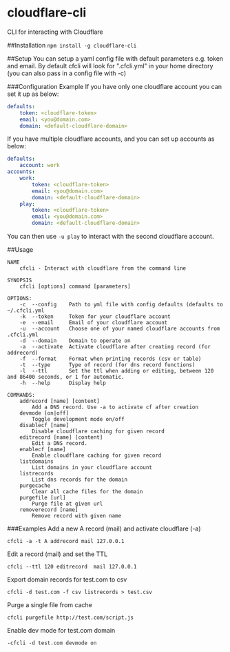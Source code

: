 cloudflare-cli
==============

CLI for interacting with Cloudflare

##Installation
`npm install -g cloudflare-cli`

##Setup
You can setup a yaml config file with default parameters e.g. token and email.
By default cfcli will look for ".cfcli.yml" in your home directory (you can also pass in a config file with -c)

###Configuration Example
If you have only one cloudflare account you can set it up as below:

```yaml
defaults:
    token: <cloudflare-token>
    email: <you@domain.com>
    domain: <default-cloudflare-domain>
```

If you have multiple cloudflare accounts, and you can set up accounts as below: 

```yaml
defaults:
    account: work
accounts:
    work:
        token: <cloudflare-token>
        email: <you@domain.com>
        domain: <default-cloudflare-domain>
    play:
        token: <cloudflare-token>
        email: <you@domain.com>
        domain: <default-cloudflare-domain>
```

You can then use `-u play` to interact with the second cloudflare account.

##Usage
```
NAME
    cfcli - Interact with cloudflare from the command line

SYNOPSIS
    cfcli [options] command [parameters]

OPTIONS:
    -c  --config    Path to yml file with config defaults (defaults to ~/.cfcli.yml
    -k  --token     Token for your cloudflare account
    -e  --email     Email of your cloudflare account
    -u  --account   Choose one of your named cloudflare accounts from .cfcli.yml
    -d  --domain    Domain to operate on
    -a  --activate  Activate cloudflare after creating record (for addrecord)
    -f  --format    Format when printing records (csv or table)
    -t  --type      Type of record (for dns record functions)
    -l  --ttl       Set the ttl when adding or editing, between 120 and 86400 seconds, or 1 for automatic.
    -h  --help      Display help

COMMANDS:
    addrecord [name] [content]
        Add a DNS record. Use -a to activate cf after creation
    devmode [on|off]
        Toggle development mode on/off
    disablecf [name]
        Disable cloudflare caching for given record
    editrecord [name] [content]
        Edit a DNS record.
    enablecf [name]
        Enable cloudflare caching for given record
    listdomains
        List domains in your cloudflare account
    listrecords
        List dns records for the domain
    purgecache
        Clear all cache files for the domain
    purgefile [url]
        Purge file at given url
    removerecord [name]
        Remove record with given name
```

###Examples
Add a new A record (mail) and activate cloudflare (-a)
```
cfcli -a -t A addrecord mail 127.0.0.1
```

Edit a record (mail) and set the TTL
```
cfcli --ttl 120 editrecord  mail 127.0.0.1
```

Export domain records for test.com to csv
```
cfcli -d test.com -f csv listrecords > test.csv
```

Purge a single file from cache
```
cfcli purgefile http://test.com/script.js
```

Enable dev mode for test.com domain
```
-cfcli -d test.com devmode on
```


